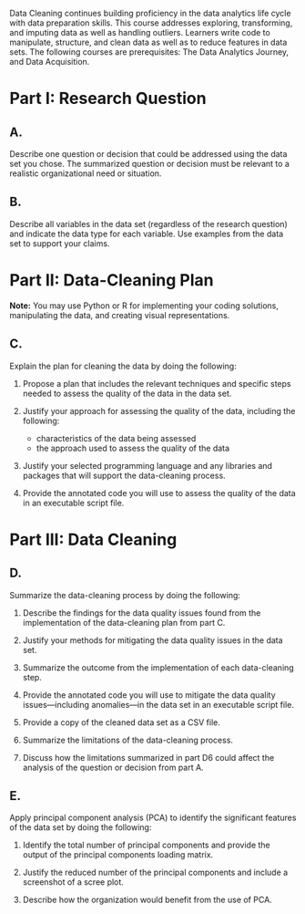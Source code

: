 Data Cleaning continues building proficiency in the data analytics life cycle with data preparation skills. This course addresses exploring, transforming, and imputing data as well as handling outliers. Learners write code to manipulate, structure, and clean data as well as to reduce features in data sets. The following courses are prerequisites: The Data Analytics Journey, and Data Acquisition.<P>
# Part I: Research Question

## A. 
Describe one question or decision that could be addressed using the data set you chose. The summarized question or decision must be relevant to a realistic organizational need or situation.

## B. 
Describe all variables in the data set (regardless of the research question) and indicate the data type for each variable. Use examples from the data set to support your claims.

# Part II: Data-Cleaning Plan

**Note:** You may use Python or R for implementing your coding solutions, manipulating the data, and creating visual representations.

## C. 
Explain the plan for cleaning the data by doing the following:

1. Propose a plan that includes the relevant techniques and specific steps needed to assess the quality of the data in the data set.

2. Justify your approach for assessing the quality of the data, including the following:
   - characteristics of the data being assessed
   - the approach used to assess the quality of the data

3. Justify your selected programming language and any libraries and packages that will support the data-cleaning process.

4. Provide the annotated code you will use to assess the quality of the data in an executable script file.

# Part III: Data Cleaning

## D. 
Summarize the data-cleaning process by doing the following:

1. Describe the findings for the data quality issues found from the implementation of the data-cleaning plan from part C.

2. Justify your methods for mitigating the data quality issues in the data set.

3. Summarize the outcome from the implementation of each data-cleaning step.

4. Provide the annotated code you will use to mitigate the data quality issues—including anomalies—in the data set in an executable script file.

5. Provide a copy of the cleaned data set as a CSV file.

6. Summarize the limitations of the data-cleaning process.

7. Discuss how the limitations summarized in part D6 could affect the analysis of the question or decision from part A.

## E. 
Apply principal component analysis (PCA) to identify the significant features of the data set by doing the following:

1. Identify the total number of principal components and provide the output of the principal components loading matrix.

2. Justify the reduced number of the principal components and include a screenshot of a scree plot.

3. Describe how the organization would benefit from the use of PCA.

